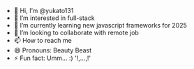 - 👋 Hi, I’m @yukato131
- 👀 I’m interested in full-stack
- 🌱 I’m currently learning new javascript frameworks for 2025
- 💞️ I’m looking to collaborate with remote job
- 📫 How to reach me 
- 😄 Pronouns: Beauty Beast
- ⚡ Fun fact: Umm... :) '!,...,!'

<!---
yukato131/yukato131 is a ✨ special ✨ repository because its `README.md` (this file) appears on your GitHub profile.
You can click the Preview link to take a look at your changes.
--->
